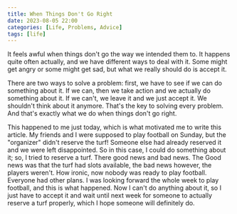 ```yaml
---
title: When Things Don't Go Right
date: 2023-08-05 22:00
categories: [Life, Problems, Advice]
tags: [life]
---
```


It feels awful when things don't go the way we intended them to. It happens quite often actually, and we have different ways to deal with it. Some might get angry or some might get sad, but what we really should do is accept it.

There are two ways to solve a problem: first, we have to see if we can do something about it. If we can, then we take action and we actually do something about it. If we can't, we leave it and we just accept it. We shouldn't think about it anymore. That's the key to solving every problem. And that's exactly what we do when things don't go right.

This happened to me just today, which is what motivated me to write this article. My friends and I were supposed to play football on Sunday, but the "organizer" didn't reserve the turf! Someone else had already reserved it and we were left disappointed. So in this case, I could do something about it; so, I tried to reserve a turf. There good news and bad news. The Good news was that the turf had slots available, the bad news however, the players weren't. How ironic, now nobody was ready to play football. Everyone had other plans. I was looking forward the whole week to play football, and this is what happened. Now I can't do anything about it, so I just have to accept it and wait until next week for someone to actually reserve a turf properly, which I hope someone will definitely do.

